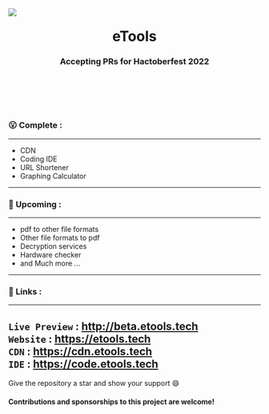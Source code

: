 <img src = "https://cdn.etools.tech/cLHU.svg" align='left'>
<img src = "" align='right'>

<h1 align=center> eTools </h1>
<h3 align=center> Accepting PRs for Hactoberfest 2022 </h3>
<br><br><br><br>

### 😮  Complete : 
---
- CDN
- Coding IDE
- URL Shortener
- Graphing Calculator
---

### 🤩 Upcoming :
---
- pdf to other file formats
- Other file formats to pdf
- Decryption services
- Hardware checker
- and Much more ...
---

### 🔗 Links : 
---
`Live Preview` : http://beta.etools.tech
<br>
`Website` : https://etools.tech
<br>
`CDN` : https://cdn.etools.tech
<br>
`IDE` : https://code.etools.tech
---

Give the repository a star and show your support 😄

#### Contributions and sponsorships to this project are welcome!
